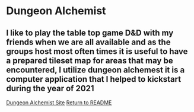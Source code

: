 # Dungeon Alchemist
## I like to play the table top game D&D with my friends when we are all available and as the groups host most often times it is useful to have a prepared tileset map for areas that may be encountered, I utilize dungeon alchemest it is a computer application that I helped to kickstart during the year of 2021
[Dungeon Alchemist Site](https://www.dungeonalchemist.com/)
[Return to README](https://github.com/JusticeGtrrz/README.md/tree/main)
